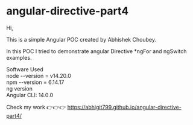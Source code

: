 # angular-directive-part4
Hi, <br/>

This is a simple Angular POC created by Abhishek Choubey. <br/>

In this POC I tried to demonstrate angular Directive *ngFor and ngSwitch examples. <br/>

Software Used <br/>
node --version = v14.20.0 <br/>
npm --version = 6.14.17 <br/>
ng version <br/>
Angular CLI: 14.0.0 <br/>

Check my work 👉👉👉 https://abhigit799.github.io/angular-directive-part4/

<br/>
